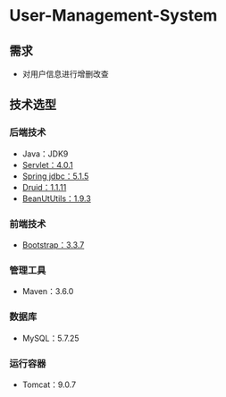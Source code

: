 # User-Management-System

## 需求

- 对用户信息进行增删改查

## 技术选型

### 后端技术

- Java：JDK9
- [Servlet：4.0.1](https://mvnrepository.com/artifact/javax.servlet/javax.servlet-api)
- [Spring jdbc：5.1.5](https://mvnrepository.com/artifact/org.springframework/spring-jdbc)
- [Druid：1.1.11](https://mvnrepository.com/artifact/com.alibaba/druid)
- [BeanUtUtils：1.9.3](https://mvnrepository.com/artifact/commons-beanutils/commons-beanutils)

### 前端技术

- [Bootstrap：3.3.7](https://v3.bootcss.com/)

### 管理工具

- Maven：3.6.0

### 数据库

- MySQL：5.7.25

### 运行容器

- Tomcat：9.0.7




